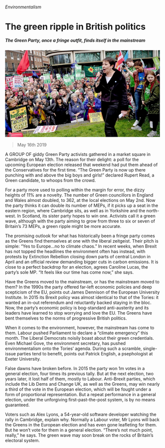 ###### Environmentalism

# The green ripple in British politics 

##### The Green Party, once a fringe outfit, finds itself in the mainstream 

![image](images/20190518_BRP004_0.jpg) 

> May 16th 2019 

A GROUP OF giddy Green Party activists gathered in a market square in Cambridge on May 13th. The reason for their delight: a poll for the upcoming European election released that weekend had put them ahead of the Conservatives for the first time. “The Green Party is now up there punching with and above the big boys and girls!” declared Rupert Read, a Green candidate, to whoops from the crowd. 

For a party more used to polling within the margin for error, the dizzy heights of 11% are a novelty. The number of Green councillors in England and Wales almost doubled, to 362, at the local elections on May 2nd. Now the party thinks it can double its number of MEPs, if it picks up a seat in the eastern region, where Cambridge sits, as well as in Yorkshire and the north-west. In Scotland, its sister party hopes to win one. Activists call it a green wave, although with the party aiming to grow from three to six or seven of Britain’s 73 MEPs, a green ripple might be more accurate. 

The promising outlook for what has historically been a fringe party comes as the Greens find themselves at one with the liberal zeitgeist. Their pitch is simple: “Yes to Europe…no to climate chaos.” In recent weeks, when Brexit has not topped the headlines the environment often has instead, with protests by Extinction Rebellion closing down parts of central London in April and an official review demanding bigger cuts in carbon emissions. It is close to a perfect backdrop for an election, agrees Caroline Lucas, the party’s sole MP. “It feels like our time has come now,” she says. 

Have the Greens moved to the mainstream, or has the mainstream moved to them? In the 1990s the party offered far-left economic policies and deep scepticism of the EU, points out James Dennison of the European University Institute. In 2015 its Brexit policy was almost identical to that of the Tories: it wanted an in-out referendum and reluctantly backed staying in the bloc. Now, the party’s economic policy is bog-standard anti-austerity and its leaders have learned to stop worrying and love the EU. The Greens have bent themselves to the norms of progressive British politics. 

When it comes to the environment, however, the mainstream has come to them. Labour pushed Parliament to declare a “climate emergency” this month. The Liberal Democrats noisily boast about their green credentials. Even Michael Gove, the environment secretary, has pushed environmentalism onto the Tories’ agenda. During such a scramble, single-issue parties tend to benefit, points out Patrick English, a psephologist at Exeter University. 

False dawns have broken before. In 2015 the party won 1m votes in a general election, four times its previous tally. But at the next election, two years later, it lost half of them, mostly to Labour. Anti-Brexit parties, which include the Lib Dems and Change UK, as well as the Greens, may win nearly a third of the vote in the European election, which will be fought under a form of proportional representation. But a repeat performance in a general election, under the unforgiving first-past-the-post system, is by no means guaranteed. 

Voters such as Alex Lyons, a 54-year-old software developer watching the rally in Cambridge, explain why. Normally a Labour voter, Mr Lyons will back the Greens in the European election and has even gone leafleting for them. But he won’t vote for them in a general election. “There’s not much point, really,” he says. The green wave may soon break on the rocks of Britain’s electoral system. 

